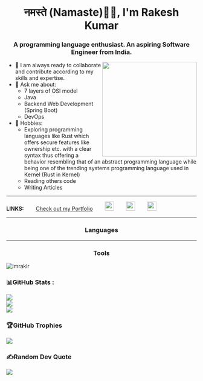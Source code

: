 <h1 align="center">नमस्ते (Namaste)🙏🏻, I'm Rakesh Kumar</h1>
<h3 align="center">A programming language enthusiast. An aspiring Software Engineer from India.</h3>
<img align='right' src="https://media4.giphy.com/media/XmSFPR3MUxNlCWwNQY/giphy.gif?cid=ecf05e47xgz59qkf0hcqjngzlrr2f3fu4kutzocprptz7kmy&ep=v1_gifs_search&rid=giphy.gif&ct=g" width="250" height="250" class="giphy-embed"/>
    
* 🤝 I am always ready to collaborate and contribute according to my skills and expertise.
* 💬 Ask me about:
  * 7 layers of OSI model
  * Java
  * Backend Web Development (Spring Boot)
  * DevOps
* 📅 Hobbies:
  * Exploring programming languages like Rust which offers secure features like ownership etc. with a clear syntax thus offering a behavior resembling that of an abstract programming language while being one of the trending systems programming language used in Kernel (Rust in Kernel)
  * Reading others code
  * Writing Articles
 
<hr>

**LINKS:**
&emsp;&emsp;[Check out my Portfolio](https://portfolios-ypkg.onrender.com/portfolio?role=software-engineer)
&emsp;&emsp;[<img src="https://github.com/imraklr/imraklr/assets/44721620/16fd4c02-cd3e-47bf-8df3-bd6166a998da" width="24px" height="24px" />](https://www.linkedin.com/in/rakesh-kumar-4804b71a0/)&emsp;&emsp;
[<img src="https://github.com/imraklr/imraklr/assets/44721620/03786760-ca24-416c-9b89-0ca9db0311b1" width="24px" height="24px" />](https://stackoverflow.com/users/14105067/imraklr)&emsp;&emsp;
[<img src="https://github.com/imraklr/imraklr/assets/44721620/f530d2cd-2731-4c66-a88f-c8f4bf7db1cd" width="24px" height="24px" />](https://www.youtube.com/@rootnode9513)

<hr>

<p align="center">
  <h3 align="center">Languages</h3>
  <!-- Divider -->
  <hr>
  <h3 align="center">Tools</h3>
</p>

<p align="left"> <img src="https://komarev.com/ghpvc/?username=imraklr&label=Profile%20views&color=0e75b6&style=flat" alt="imraklr" /> </p>

### 📊GitHub Stats :
![](https://github-readme-stats.vercel.app/api?username=imraklr&theme=gotham&hide_border=false&include_all_commits=false&count_private=false)<br/>
![](https://github-readme-streak-stats.herokuapp.com/?user=imraklr&theme=gotham&hide_border=false)<br/>
![](https://github-readme-stats.vercel.app/api/top-langs/?username=imraklr&theme=gotham&hide_border=false&include_all_commits=false&count_private=false&layout=compact)

### 🏆GitHub Trophies
![](https://github-trophies.vercel.app/?username=imraklr&theme=radical&no-frame=false&no-bg=false&margin-w=4)

### ✍️Random Dev Quote
![](https://quotes-github-readme.vercel.app/api?type=horizontal&theme=radical)
